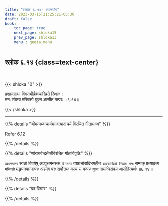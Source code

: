 ```yaml
---
title: "श्लोक ६.१४- ध्यानयोग"
date: 2023-03-15T21:25:21+05:30
draft: false
book:
    toc_page: true
    next_page: shloka15
    prev_page: shloka13
    menu : geeta_menu
---
```




## श्लोक ६.१४ {class=text-center}

<br/>

{{< shloka  "0"  >}}

प्रशान्तात्मा विगतभीर्ब्रह्मचारिव्रते स्थितः।  
मनः संयम्य मच्चित्तो युक्त आसीत मत्परः ॥६.१४॥

{{< /shloka >}}

---


{{% details "श्रीमत्मध्वाचार्यभगवत्पादाचर्य विरचित  गीताभाष्य" %}}

Refer 6.12

{{% /details %}}



{{% details "श्रीराघवेन्द्रतीर्थविरचित गीताविवृतिः" %}}

`प्रशान्तात्मा` स्वतो विषयेषु अप्रवृत्तमनस्कः `विगतभीः`
व्याघ्रचोरादिभयहीनः `ब्रह्मचारिव्रते स्थितः मनः` सम्यक्‌ 
प्रत्याहृत्य `मच्चित्तो`
मद्ध्यनवान्मत्परः अहमेव परः सर्वोत्तमः यस्य स मत्परः `युक्तः`
समाधिसंपन्न आसीतेत्यर्थः ॥६.१४॥

{{% /details %}}



{{% details "पद विचार" %}}


{{% /details %}}
